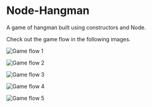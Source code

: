 # Node-Hangman
A game of hangman built using constructors and Node.

Check out the game flow in the following images.

![Game flow 1](./Images/Screen_Shot_1.png)

![Game flow 2](./Images/Screen_Shot_2.png)

![Game flow 3](./Images/Screen_Shot_3.png)

![Game flow 4](./Images/Screen_Shot_4.png)

![Game flow 5](./Images/Screen_Shot_5.png)
